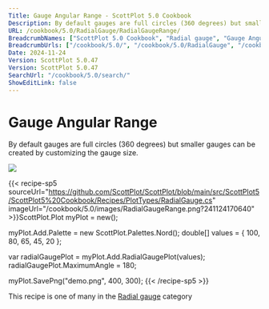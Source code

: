 ```yaml
---
Title: Gauge Angular Range - ScottPlot 5.0 Cookbook
Description: By default gauges are full circles (360 degrees) but smaller gauges can be created by customizing the gauge size.
URL: /cookbook/5.0/RadialGauge/RadialGaugeRange/
BreadcrumbNames: ["ScottPlot 5.0 Cookbook", "Radial gauge", "Gauge Angular Range"]
BreadcrumbUrls: ["/cookbook/5.0/", "/cookbook/5.0/RadialGauge", "/cookbook/5.0/RadialGauge/RadialGaugeRange"]
Date: 2024-11-24
Version: ScottPlot 5.0.47
Version: ScottPlot 5.0.47
SearchUrl: "/cookbook/5.0/search/"
ShowEditLink: false
---
```



<div class='d-flex align-items-center mt-5'>
<h1 class='me-2 text-dark my-0 border-0'>Gauge Angular Range</h1>
</div>

By default gauges are full circles (360 degrees) but smaller gauges can be created by customizing the gauge size.

[![](/cookbook/5.0/images/RadialGaugeRange.png?241124170640)](/cookbook/5.0/images/RadialGaugeRange.png?241124170640)

{{< recipe-sp5 sourceUrl="https://github.com/ScottPlot/ScottPlot/blob/main/src/ScottPlot5/ScottPlot5%20Cookbook/Recipes/PlotTypes/RadialGauge.cs" imageUrl="/cookbook/5.0/images/RadialGaugeRange.png?241124170640" >}}ScottPlot.Plot myPlot = new();

myPlot.Add.Palette = new ScottPlot.Palettes.Nord();
double[] values = { 100, 80, 65, 45, 20 };

var radialGaugePlot = myPlot.Add.RadialGaugePlot(values);
radialGaugePlot.MaximumAngle = 180;

myPlot.SavePng("demo.png", 400, 300);
{{< /recipe-sp5 >}}

<div class='my-5 text-center'>This recipe is one of many in the <a href='/cookbook/5.0/RadialGauge'>Radial gauge</a> category</div>


